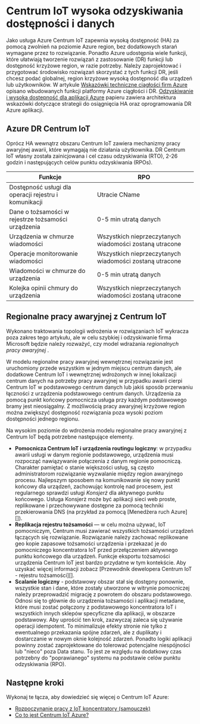 <properties
 pageTitle="Centrum IoT HA i DR | Microsoft Azure"
 description="W tym artykule opisano funkcje, które ułatwiają tworzenie wysokiej dostępności rozwiązań IoT z awarii możliwości odzyskiwania."
 services="iot-hub"
 documentationCenter=""
 authors="fsautomata"
 manager="timlt"
 editor=""/>

<tags
 ms.service="iot-hub"
 ms.devlang="na"
 ms.topic="article"
 ms.tgt_pltfrm="na"
 ms.workload="na"
 ms.date="02/03/2016"
 ms.author="elioda"/>

# <a name="iot-hub-high-availability-and-disaster-recovery"></a>Centrum IoT wysoka odzyskiwania dostępności i danych

Jako usługa Azure Centrum IoT zapewnia wysoką dostępność (HA) za pomocą zwolnień na poziomie Azure region, bez dodatkowych starań wymagane przez to rozwiązanie. Ponadto Azure udostępnia wiele funkcji, które ułatwiają tworzenie rozwiązań z zastosowanie (DR) funkcji lub dostępność krzyżowe region, w razie potrzeby. Należy zaprojektować i przygotować środowisko rozwiązań skorzystać z tych funkcji DR, jeśli chcesz podać globalnej, region krzyżowe wysoką dostępność dla urządzeń lub użytkowników. W artykule [Wskazówki techniczne ciągłości firm Azure](../resiliency/resiliency-technical-guidance.md) opisano wbudowanych funkcji platformy Azure ciągłości i DR. [Odzyskiwanie i wysoką dostępność dla aplikacji Azure][] papieru zawiera architektura wskazówki dotyczące strategii do osiągnięcia HA oraz oprogramowania DR Azure aplikacji.

## <a name="azure-iot-hub-dr"></a>Azure DR Centrum IoT
Oprócz HA wewnątrz obszaru Centrum IoT zawiera mechanizmy pracy awaryjnej awarii, które wymagają nie działania użytkownika. DR Centrum IoT własny została zainicjowana i cel czasu odzyskiwania (RTO), 2-26 godzin i następujących celów punktu odzyskiwania (RPOs).

| Funkcje | RPO |
| ------------- | --- |
| Dostępność usługi dla operacji rejestru i komunikacji | Utracie CName |
| Dane o tożsamości w rejestrze tożsamości urządzenia | 0-5 min utratą danych |
| Urządzenia w chmurze wiadomości | Wszystkich nieprzeczytanych wiadomości zostaną utracone |
| Operacje monitorowanie wiadomości | Wszystkich nieprzeczytanych wiadomości zostaną utracone |
| Wiadomości w chmurze do urządzenia | 0-5 min utratą danych |
| Kolejka opinii chmury do urządzenia | Wszystkich nieprzeczytanych wiadomości zostaną utracone |

## <a name="regional-failover-with-iot-hub"></a>Regionalne pracy awaryjnej z Centrum IoT

Wykonano traktowania topologii wdrożenia w rozwiązaniach IoT wykracza poza zakres tego artykułu, ale w celu szybkiej i odzyskiwanie firma Microsoft będzie należy rozważyć, czy model wdrażania *regionalnych pracy awaryjnej* .

W modelu regionalne pracy awaryjnej wewnętrznej rozwiązanie jest uruchomiony przede wszystkim w jednym miejscu centrum danych, ale dodatkowe Centrum IoT i wewnętrznej wdrożonych w innej lokalizacji centrum danych na potrzeby pracy awaryjnej w przypadku awarii cierpi Centrum IoT w podstawowego centrum danych lub jakiś sposób przerwaniu łączności z urządzenia podstawowego centrum danych. Urządzenia za pomocą punkt końcowy pomocnicza usługa przy każdym podstawowego bramy jest nieosiągalny. Z możliwością pracy awaryjnej krzyżowe region można zwiększyć dostępność rozwiązania poza wysoki poziom dostępności jednego regionu.

Na wysokim poziomie do wdrożenia modelu regionalne pracy awaryjnej z Centrum IoT będą potrzebne następujące elementy.

* **Pomocnicza Centrum IoT i urządzenia routingu logiczny**: w przypadku awarii usługi w danym regionie podstawowego, urządzenia musi rozpocząć nawiązywanie połączenia z danym regionie pomocniczą. Charakter pamiętać o stanie większości usług, są często administratorom rozwiązanie wyzwalanie między region awaryjnego procesu. Najlepszym sposobem na komunikowanie się nowy punkt końcowy dla urządzeń, zachowując kontrolę nad procesem, jest regularnego sprawdzi usługi *Konsjerż* dla aktywnego punktu końcowego. Usługa Konsjerż może być aplikacji sieci web proste, replikowane i przechowywane dostępne za pomocą techniki przekierowania DNS (na przykład za pomocą [Menedżera ruch Azure][]).
* **Replikacja rejestru tożsamości** — w celu można używać, IoT pomocniczym, Centrum musi zawierać wszystkich tożsamości urządzeń łączących się rozwiązanie. Rozwiązanie należy zachować replikowane geo kopie zapasowe tożsamości urządzenia i przekazać je do pomocniczego koncentratora IoT przed przełączeniem aktywnego punktu końcowego dla urządzeń. Funkcje eksportu tożsamości urządzenia Centrum IoT jest bardzo przydatne w tym kontekście. Aby uzyskać więcej informacji zobacz [Przewodnik dewelopera Centrum IoT - rejestru tożsamości][].
* **Scalanie logiczny** - podstawowy obszar stał się dostępny ponownie, wszystkie stan i dane, które zostały utworzone w witrynie pomocniczej należy przeprowadzić migrację z powrotem do obszaru podstawowego. Odnosi się to głównie do urządzenia tożsamości i aplikacji metadane, które musi zostać połączony z podstawowego koncentratora IoT i wszystkich innych sklepów specyficzne dla aplikacji, w obszarze podstawowy. Aby uprościć ten krok, zazwyczaj zaleca się używanie operacji idempotent. To minimalizuje efekty stronie nie tylko z ewentualnego przekazania spójne zdarzeń, ale z duplikaty i dostarczanie w nowym oknie kolejność zdarzeń. Ponadto logiki aplikacji powinny zostać zaprojektowane do tolerować potencjalne niespójności lub "nieco" poza Data stanu. To jest ze względu na dodatkowy czas potrzebny do "poprawianego" systemu na podstawie celów punktu odzyskiwania (RPO).

## <a name="next-steps"></a>Następne kroki

Wykonaj te łącza, aby dowiedzieć się więcej o Centrum IoT Azure:

- [Rozpoczynanie pracy z IoT koncentratory (samouczek)][lnk-get-started]
- [Co to jest Centrum IoT Azure?][]

[Odzyskiwanie i wysoką dostępność dla aplikacji Azure]: ../resiliency/resiliency-disaster-recovery-high-availability-azure-applications.md
[Azure Business Continuity Technical Guidance]: https://azure.microsoft.com/documentation/articles/resiliency-technical-guidance/
[Azure Menedżer ruchu]: https://azure.microsoft.com/documentation/services/traffic-manager/
[IoT Centrum deweloperów Guide - rejestru tożsamości]: iot-hub-devguide-identity-registry.md

[lnk-get-started]: iot-hub-csharp-csharp-getstarted.md
[Co to jest Centrum IoT Azure?]: iot-hub-what-is-iot-hub.md
